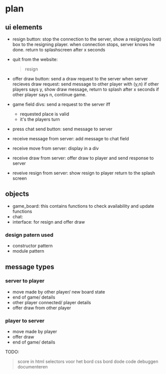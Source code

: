 # plan
## ui elements

* resign button:
  stop the connection to the server, show a resign(you lost) box to the resigning player.
  when connection stops, server knows he done.
  return to splashscreen after x seconds

* quit from the website:
  >resign

* offer draw button:
  send a draw request to the server
        when server recieves draw request:
            send message to other player with (y,n)
            if other players says y, show draw message, return to splash after x seconds
            if other player says n, continue game.

* game field divs:
  send a request to the server iff
    -  requested place is valid
    -  it's the players turn

* press chat send button:
  send message to server
    

* receive message from server:
  add message to chat field

* receive move from server:
  display in a div

* receive draw from server:
  offer draw to player and send response to server

* reveive resign from server:
  show resign to player
  return to the splash screen

## objects

* game_board:
  this contains functions to check availability and update functions
* chat:
* interface:
  for resign and offer draw

### design patern used

* constructor pattern
* module pattern

## message types

### server to player

* move made by other player/ new board state
* end of game/ details
* other player connected/ player details
* offer draw from other player

### player to server

* move made by player
* offer draw
* end of game/ details


TODO:

> score in html
> selectors voor het bord
> css bord
> dode code
> debuggen
> documenteren